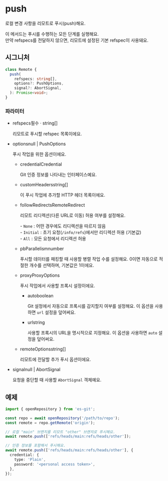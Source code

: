 # push

로컬 변경 사항을 리모트로 푸시(push)해요.

이 메서드는 푸시를 수행하는 모든 단계를 실행해요.  
만약 refspecs를 전달하지 않으면, 리모트에 설정된 기본 refspec이 사용돼요.

## 시그니처

```ts
class Remote {
  push(
    refspecs: string[],
    options?: PushOptions,
    signal?: AbortSignal,
  ): Promise<void>;
}
```

### 파라미터

<ul class="param-ul">
  <li class="param-li param-li-root">
    <span class="param-name">refspecs</span><span class="param-required">필수</span>&nbsp;·&nbsp;<span class="param-type">string[]</span>
    <br>
    <p class="param-description">리모트로 푸시할 refspec 목록이에요.</p>
  </li>
  <li class="param-li param-li-root">
    <span class="param-name">options</span><span class="param-type">null | PushOptions</span>
    <br>
    <p class="param-description">푸시 작업을 위한 옵션이에요.</p>
    <ul class="param-ul">
      <li class="param-li">
        <span class="param-name">credential</span><span class="param-type">Credential</span>
        <br>
        <p class="param-description">Git 인증 정보를 나타내는 인터페이스예요.</p>
      </li>
      <li class="param-li">
        <span class="param-name">customHeaders</span><span class="param-type">string[]</span>
        <br>
        <p class="param-description">이 푸시 작업에 추가할 HTTP 헤더 목록이에요.</p>
      </li>
      <li class="param-li">
        <span class="param-name">followRedirects</span><span class="param-type">RemoteRedirect</span>
        <br>
        <p class="param-description">리모트 리디렉션(다른 URL로 이동) 허용 여부를 설정해요.</p>
        <p class="param-description">
          - <code>None</code> : 어떤 경우에도 리디렉션을 따르지 않음<br>
          - <code>Initial</code> : 초기 요청(<code>/info/refs</code>)에서만 리디렉션 허용 (기본값)<br>
          - <code>All</code> : 모든 요청에서 리디렉션 허용
        </p>
      </li>
      <li class="param-li">
        <span class="param-name">pbParallelism</span><span class="param-type">number</span>
        <br>
        <p class="param-description">
          푸시할 데이터를 패킹할 때 사용할 병렬 작업 수를 설정해요.  
          0이면 자동으로 적절한 개수를 선택하며, 기본값은 1이에요.
        </p>
      </li>
      <li class="param-li">
        <span class="param-name">proxy</span><span class="param-type">ProxyOptions</span>
        <br>
        <p class="param-description">푸시 작업에서 사용할 프록시 설정이에요.</p>
        <ul class="param-ul">
          <li class="param-li">
            <span class="param-name">auto</span><span class="param-type">boolean</span>
            <br>
            <p class="param-description">
              Git 설정에서 자동으로 프록시를 감지할지 여부를 설정해요.  
              이 옵션을 사용하면 <code>url</code> 설정을 덮어써요.
            </p>
          </li>
          <li class="param-li">
            <span class="param-name">url</span><span class="param-type">string</span>
            <br>
            <p class="param-description">
              사용할 프록시의 URL을 명시적으로 지정해요.  
              이 옵션을 사용하면 <code>auto</code> 설정을 덮어써요.
            </p>
          </li>
        </ul>
      </li>
      <li class="param-li">
        <span class="param-name">remoteOptions</span><span class="param-type">string[]</span>
        <br>
        <p class="param-description">리모트에 전달할 추가 푸시 옵션이에요.</p>
      </li>
    </ul>
  </li>
  <li class="param-li param-li-root">
    <span class="param-name">signal</span><span class="param-type">null | AbortSignal</span>
    <br>
    <p class="param-description">요청을 중단할 때 사용할 <code>AbortSignal</code> 객체예요.</p>
  </li>
</ul>

## 예제

```ts
import { openRepository } from 'es-git';

const repo = await openRepository('/path/to/repo');
const remote = repo.getRemote('origin');

// 로컬 "main" 브랜치를 리모트 "other" 브랜치로 푸시해요.
await remote.push(['refs/heads/main:refs/heads/other']);

// 인증 정보를 포함해서 푸시해요.
await remote.push(['refs/heads/main:refs/heads/other'], {
  credential: {
    type: 'Plain',
    password: '<personal access token>',
  },
});
```